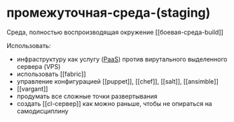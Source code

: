 # промежуточная-среда-(staging)

Среда, полностью воспроизводящая окружение [[боевая-среда-build]]

Использовать:

- инфраструктуру как услугу ([PaaS](https://en.wikipedia.org/wiki/Platform_as_a_service)) против вирутального выделенного сервера (VPS)
- использовать [[fabric]]
- управление конфигурацией [[puppet]], [[chef]], [[salt]], [[ansimble]]
- [[vargant]]
- продумать все сложные точки развертывания
- создать [[cl-сервер]] как можно раньше, чтобы не опираться на самодисциплину
